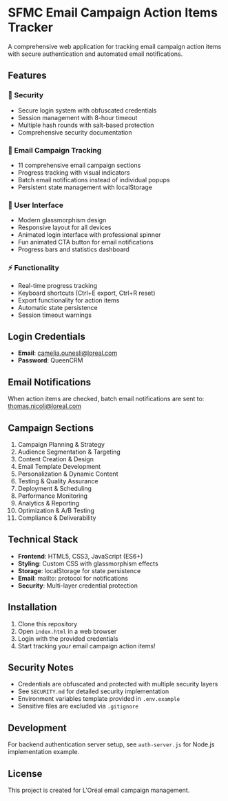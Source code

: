 # SFMC Email Campaign Action Items Tracker

A comprehensive web application for tracking email campaign action items with secure authentication and automated email notifications.

## Features

### 🔐 Security
- Secure login system with obfuscated credentials
- Session management with 8-hour timeout
- Multiple hash rounds with salt-based protection
- Comprehensive security documentation

### 📧 Email Campaign Tracking
- 11 comprehensive email campaign sections
- Progress tracking with visual indicators
- Batch email notifications instead of individual popups
- Persistent state management with localStorage

### 🎨 User Interface
- Modern glassmorphism design
- Responsive layout for all devices
- Animated login interface with professional spinner
- Fun animated CTA button for email notifications
- Progress bars and statistics dashboard

### ⚡ Functionality
- Real-time progress tracking
- Keyboard shortcuts (Ctrl+E export, Ctrl+R reset)
- Export functionality for action items
- Automatic state persistence
- Session timeout warnings

## Login Credentials

- **Email**: camelia.ounesli@loreal.com
- **Password**: QueenCRM

## Email Notifications

When action items are checked, batch email notifications are sent to: thomas.nicoli@loreal.com

## Campaign Sections

1. Campaign Planning & Strategy
2. Audience Segmentation & Targeting
3. Content Creation & Design
4. Email Template Development
5. Personalization & Dynamic Content
6. Testing & Quality Assurance
7. Deployment & Scheduling
8. Performance Monitoring
9. Analytics & Reporting
10. Optimization & A/B Testing
11. Compliance & Deliverability

## Technical Stack

- **Frontend**: HTML5, CSS3, JavaScript (ES6+)
- **Styling**: Custom CSS with glassmorphism effects
- **Storage**: localStorage for state persistence
- **Email**: mailto: protocol for notifications
- **Security**: Multi-layer credential protection

## Installation

1. Clone this repository
2. Open `index.html` in a web browser
3. Login with the provided credentials
4. Start tracking your email campaign action items!

## Security Notes

- Credentials are obfuscated and protected with multiple security layers
- See `SECURITY.md` for detailed security implementation
- Environment variables template provided in `.env.example`
- Sensitive files are excluded via `.gitignore`

## Development

For backend authentication server setup, see `auth-server.js` for Node.js implementation example.

## License

This project is created for L'Oréal email campaign management.
